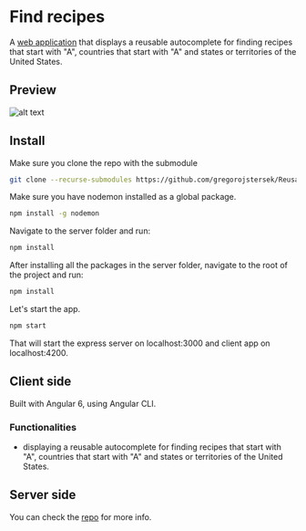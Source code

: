 # Find recipes

A [web application](https://frozen-shore-48407.herokuapp.com/) that displays a reusable autocomplete for finding recipes that start with "A", countries that start with "A" and states or territories of the United States.

## Preview

![alt text](https://user-images.githubusercontent.com/9784551/47481815-190dc800-d835-11e8-8445-27d6e09c73ec.gif)

## Install

Make sure you clone the repo with the submodule

```sh
git clone --recurse-submodules https://github.com/gregorojstersek/ReusableAutocomplete.git
```

Make sure you have nodemon installed as a global package.

```sh
npm install -g nodemon
```

Navigate to the server folder and run:

```sh
npm install
```

After installing all the packages in the server folder, navigate to the root of the project and run:

```sh
npm install
```

Let's start the app.

```sh
npm start
```

That will start the express server on localhost:3000 and client app on localhost:4200.

## Client side

Built with Angular 6, using Angular CLI.

### Functionalities

- displaying a reusable autocomplete for finding recipes that start with "A", countries that start with "A" and states or territories of the United States.

## Server side

You can check the [repo](https://github.com/gregorojstersek/FilteringAutocompleteData) for more info.
